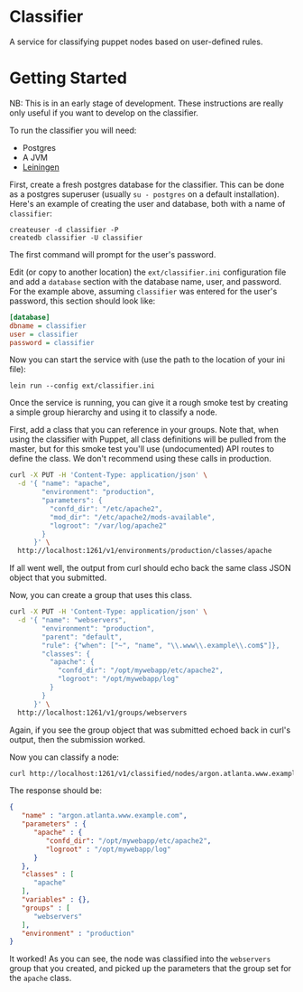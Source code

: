 # Classifier

A service for classifying puppet nodes based on user-defined rules.

# Getting Started

NB: This is in an early stage of development.
These instructions are really only useful if you want to develop on the classifier.

To run the classifier you will need:

* Postgres
* A JVM
* [Leiningen](http://leiningen.org)

First, create a fresh postgres database for the classifier.
This can be done as a postgres superuser (usually `su - postgres` on a default installation).
Here's an example of creating the user and database, both with a name of `classifier`:

```
createuser -d classifier -P
createdb classifier -U classifier
```

The first command will prompt for the user's password.

Edit (or copy to another location) the `ext/classifier.ini` configuration file and add a `database` section with the database name, user, and password.
For the example above, assuming `classifier` was entered for the user's password, this section should look like:

```ini
[database]
dbname = classifier
user = classifier
password = classifier
```

Now you can start the service with (use the path to the location of your ini file):

```
lein run --config ext/classifier.ini
```

Once the service is running, you can give it a rough smoke test by creating a simple group hierarchy and using it to classify a node.

First, add a class that you can reference in your groups.
Note that, when using the classifier with Puppet, all class definitions will be pulled from the master, but for this smoke test you'll use (undocumented) API routes to define the class. We don't recommend using these calls in production.

```sh
curl -X PUT -H 'Content-Type: application/json' \
  -d '{ "name": "apache",
        "environment": "production",
        "parameters": {
          "confd_dir": "/etc/apache2",
          "mod_dir": "/etc/apache2/mods-available",
          "logroot": "/var/log/apache2"
        }
      }' \
  http://localhost:1261/v1/environments/production/classes/apache
```

If all went well, the output from curl should echo back the same class JSON object that you submitted.

Now, you can create a group that uses this class.

```sh
curl -X PUT -H 'Content-Type: application/json' \
  -d '{ "name": "webservers",
        "environment": "production",
        "parent": "default",
        "rule": {"when": ["~", "name", "\\.www\\.example\\.com$"]},
        "classes": {
          "apache": {
            "confd_dir": "/opt/mywebapp/etc/apache2",
            "logroot": "/opt/mywebapp/log"
          }
        }
      }' \
  http://localhost:1261/v1/groups/webservers
```

Again, if you see the group object that was submitted echoed back in curl's output, then the submission worked.

Now you can classify a node:

```sh
curl http://localhost:1261/v1/classified/nodes/argon.atlanta.www.example.com
```

The response should be:

```json
{
   "name" : "argon.atlanta.www.example.com",
   "parameters" : {
      "apache" : {
         "confd_dir": "/opt/mywebapp/etc/apache2",
         "logroot" : "/opt/mywebapp/log"
      }
   },
   "classes" : [
      "apache"
   ],
   "variables" : {},
   "groups" : [
      "webservers"
   ],
   "environment" : "production"
}
```

It worked!
As you can see, the node was classified into the `webservers` group that you created, and picked up the parameters that the group set for the `apache` class.
